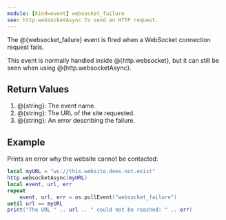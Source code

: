 ```yaml
---
module: [kind=event] websocket_failure
see: http.websocketAsync To send an HTTP request.
---
```


The @{websocket_failure} event is fired when a WebSocket connection request fails.

This event is normally handled inside @{http.websocket}, but it can still be seen when using @{http.websocketAsync}.

## Return Values
1. @{string}: The event name.
2. @{string}: The URL of the site requested.
3. @{string}: An error describing the failure.

## Example
Prints an error why the website cannot be contacted:
```lua
local myURL = "ws://this.website.does.not.exist"
http.websocketAsync(myURL)
local event, url, err
repeat
    event, url, err = os.pullEvent("websocket_failure")
until url == myURL
print("The URL " .. url .. " could not be reached: " .. err)
```
